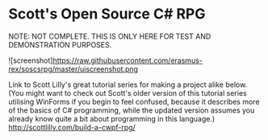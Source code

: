 # Scott's Open Source C# RPG

NOTE: NOT COMPLETE. THIS IS ONLY HERE FOR TEST AND DEMONSTRATION PURPOSES.

![screenshot]https://raw.githubusercontent.com/erasmus-rex/soscsrpg/master/uiscreenshot.png

Link to Scott Lilly's great tutorial series for making a project alike below. (You might want to check out Scott's older version of this tutorial series utilising WinForms if you begin to feel confused, because it describes more of the basics of C# programming, while the updated version assumes you already know quite a bit about programming in this language.)
http://scottlilly.com/build-a-cwpf-rpg/
